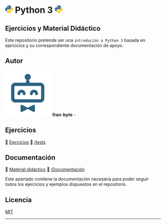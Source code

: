 # <img src="mdArchives/py.png"/> Python 3 <img src="mdArchives/py.png"/>

## Ejercicios y Material Didáctico


Este repositorio pretende ser una `introdución a Python 3` basada en ejercicios y su correspondiente documentación de apoyo.
## Autor ️
<img src="mdArchives/logo.png"/> **fran-byte** -
## Ejercicios
:book: [Ejercicios](/tests/indice.md)
:open_file_folder: [/tests](/tests)
## Documentación
:book: [Material didáctico](/documentation/indice.md)
:open_file_folder: [/Documentación](/documentation)

Este apartado contiene la documentación necesaria para poder seguir todos los ejercicios y ejemplos dispuestos en el repositorio.
## Licencia
[MIT](https://choosealicense.com/licenses/mit/)

---
